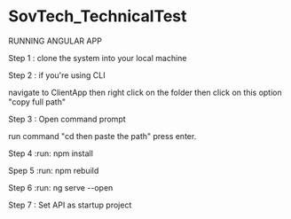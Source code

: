 # SovTech_TechnicalTest

RUNNING ANGULAR APP

Step 1 : clone the system into your local machine

Step 2 : if you're using CLI 

 navigate to ClientApp then right click on the folder then click on this option "copy full path"

   Step 3 : Open command prompt 

   run  command "cd then paste the path" press enter.

  Step 4 :run:  npm install 

  Spep 5 :run:  npm rebuild

  Step 6 :run:  ng serve --open
  
  Step 7 : Set API as startup project
